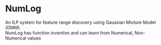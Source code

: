 # NumLog
An ILP system for feature range discovery using Gaussian Mixture Model (GMM).<br>
NumLog has function invention and can learn from Numerical, Non-Numerical values 
